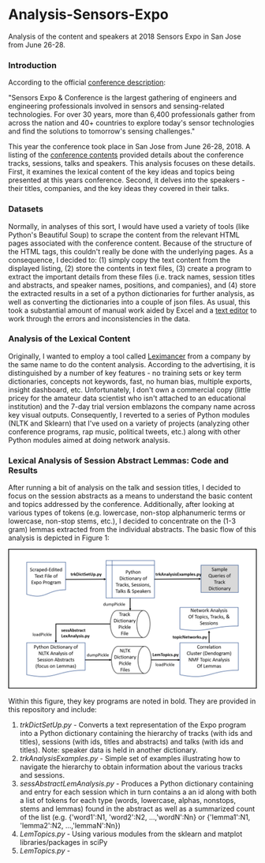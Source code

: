 # Analysis-Sensors-Expo
Analysis of the content and speakers at 2018 Sensors Expo in San Jose from June 26-28.

<h3>Introduction</h3>

According to the official <a href="https://www.sensorsexpo.com/show-overview">conference description</a>:

"Sensors Expo & Conference is the largest gathering of engineers and engineering professionals involved in sensors and sensing-related technologies. For over 30 years, more than 6,400 professionals gather from across the nation and 40+ countries to explore today's sensor technologies and find the solutions to tomorrow's sensing challenges."

This year the conference took place in San Jose from June 26-28, 2018. A listing of the <a href ="https://sensorsexpoconference2018.sched.com/list/descriptions/">conference contents</a> provided details about the conference tracks, sessions, talks and speakers. This analysis focuses on these details. First, it examines the lexical content of the key ideas and topics being presented at this years conference. Second, it delves into the speakers - their titles, companies, and the key ideas they covered in their talks.

<h3>Datasets</h3>

Normally, in analyses of this sort, I would have used a variety of tools (like Python's Beautiful Soup) to scrape the content from the relevant HTML pages associated with the conference content.  Because of the structure of the HTML tags, this couldn't really be done with the underlying pages. As a consequence, I decided to: (1) simply copy the text content from the displayed listing, (2) store the contents in text files, (3) create a program to extract the important details from these files (i.e. track names, session titles and abstracts, and speaker names, positions, and companies), and (4) store the extracted results in a set of a python dictionaries for further analysis, as well as converting the dictionaries into a couple of json files. As usual, this took a substantial amount of manual work aided by Excel and a <a href="https://www.emeditor.com">text editor</a> to work through the errors and inconsistencies in the data.

<h3>Analysis of the Lexical Content</h3>

Originally, I wanted to employ a tool called <a href="https://info.leximancer.com/company/">Leximancer</a> from a company by the same name to do the content analysis. According to the advertising, it is distinguished by a number of key features - no training sets or key term dictionaries, concepts not keywords, fast, no human bias, multiple exports, insight dashboard, etc. Unfortunately, I don't own a commercial copy (little pricey for the amateur data scientist who isn't attached to an educational institution) and the 7-day trial version emblazons the company name across key visual outputs. Consequently, I reverted to a series of Python modules (NLTK and Sklearn) that I've used on a variety of projects (analyzing other conference programs, rap music, political tweets, etc.) along with other Python modules aimed at doing network analysis. 

<h3>Lexical Analysis of Session Abstract Lemmas: Code and Results</h3>

After running a bit of analysis on the talk and session titles, I decided to focus on the session abstracts as a means to understand the basic content and topics addressed by the conference.  Additionally, after looking at various types of tokens (e.g. lowercase, non-stop alphanumeric terms or lowercase, non-stop stems, etc.), I decided to concentrate on the (1-3 gram) lemmas extracted from the individual abstracts.  The basic flow of this analysis is depicted in Figure 1:

<img src="https://github.com/daveking63/Analysis-Sensors-Expo/blob/master/analyzingSensorExpoProgram.png" alt="Figure 1. Lexical Analysis">

Within this figure, they key programs are noted in bold. They are provided in this repository and include:

<ol>
  <li><i>trkDictSetUp.py</i> - Converts a text representation of the Expo program</li> into a Python dictionary containing the hierarchy of tracks (with ids and titles), sessions (with ids, titles and abstracts) and talks (with ids and titles). Note: speaker data is held in another dictionary.</li>
  <li><i>trkAnalysisExamples.py</i> - Simple set of examples illustrating how to navigate the hierarchy to obtain information about the various tracks and sessions.</li>
  <li><i>sessAbstractLemAnalysis.py</i> - Produces a Python dictionary containing and entry for each session which in turn contains a an id along with both a list of tokens for each type (words, lowercase, alphas, nonstops, stems and lemmas) found in the abstract as well as a summarized count of the list (e.g. {'word1':N1, 'word2':N2, ...,'wordN':Nn} or {'lemma1':N1, 'lemma2':N2, ...,'lemmaN':Nn})
  <li><i>LemTopics.py</i> - Using various modules from the sklearn and matplot libraries/packages in sciPy
  <li><i>LemTopics.py</i> - </li>
</ol>
  
